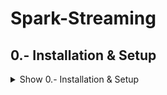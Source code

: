 # Spark-Streaming

## 0.- Installation & Setup

<details><summary>Show 0.- Installation & Setup</summary>
<p>

### Installing Spark

<details><summary>Show Installing Spark</summary>
<p>

#### MacOS

```shell
/usr/bin/ruby -e "$(curl -fsSL https://raw.githubusercontent.com/Homebrew/install/master/install)"
```

```shell
brew install apache-spark
```

Change the version "2.2.1" for the actual version installed
```shell
cd /usr/local/Cellar/apache-spark/2.2.1/libexec/conf cp log4j.properties.template log4j.properties
```

Edit the log4j.properties file and change the log level from INFO to ERROR on log4j.rootCategory
```shell
nano log4j.properties.template
```

</p>
</details>

### Installing Scala IDE

<details><summary>Show Installing Scala IDE</summary>
<p>

#### MacOS
- Download and Install - http://scala-ide.org/download/sdk.html


</p>
</details>



</p>
</details>
